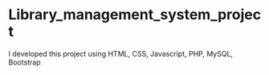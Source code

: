 # Library_management_system_project
I developed this project using HTML, CSS, Javascript, PHP, MySQL, Bootstrap
